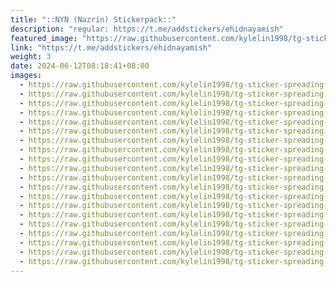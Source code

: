 ```yaml
---
title: "::NYN (Nazrin) Stickerpack::"
description: "regular: https://t.me/addstickers/ehidnayamish"
featured_image: "https://raw.githubusercontent.com/kylelin1998/tg-sticker-spreading-worldwide-images/main/img/fb4b2715-ce70-4fad-ad6d-36a19ae68073.jpg"
link: "https://t.me/addstickers/ehidnayamish"
weight: 3
date: 2024-06-12T08:18:41+08:00
images:
  - https://raw.githubusercontent.com/kylelin1998/tg-sticker-spreading-worldwide-images/main/img/fb4b2715-ce70-4fad-ad6d-36a19ae68073.jpg
  - https://raw.githubusercontent.com/kylelin1998/tg-sticker-spreading-worldwide-images/main/img/aa389df9-d78f-4349-a327-ff6f564bb70e.jpg
  - https://raw.githubusercontent.com/kylelin1998/tg-sticker-spreading-worldwide-images/main/img/cfbd5d3b-2d5f-42f4-87c3-a22d4306385f.jpg
  - https://raw.githubusercontent.com/kylelin1998/tg-sticker-spreading-worldwide-images/main/img/154ff604-2687-452d-8b49-5bdd87625953.jpg
  - https://raw.githubusercontent.com/kylelin1998/tg-sticker-spreading-worldwide-images/main/img/3b4bf517-0197-4804-ab9c-050f38445d46.jpg
  - https://raw.githubusercontent.com/kylelin1998/tg-sticker-spreading-worldwide-images/main/img/d3f7c15b-34d3-4c2d-a588-5da7df856d92.jpg
  - https://raw.githubusercontent.com/kylelin1998/tg-sticker-spreading-worldwide-images/main/img/bde25e88-62fc-4d4e-8fe5-677e66c53146.jpg
  - https://raw.githubusercontent.com/kylelin1998/tg-sticker-spreading-worldwide-images/main/img/3d9af8f6-d66f-48a1-a8fb-4274dd0b8967.jpg
  - https://raw.githubusercontent.com/kylelin1998/tg-sticker-spreading-worldwide-images/main/img/bc32ed01-6c0b-433d-8286-316d0ac94896.jpg
  - https://raw.githubusercontent.com/kylelin1998/tg-sticker-spreading-worldwide-images/main/img/c42f1b45-1f8e-4103-bb94-e018bdc12ba0.jpg
  - https://raw.githubusercontent.com/kylelin1998/tg-sticker-spreading-worldwide-images/main/img/b293f137-4db8-4325-af5f-807e4075f9a4.jpg
  - https://raw.githubusercontent.com/kylelin1998/tg-sticker-spreading-worldwide-images/main/img/31c10011-240e-4013-9ef3-78b2019b9bd5.jpg
  - https://raw.githubusercontent.com/kylelin1998/tg-sticker-spreading-worldwide-images/main/img/4f5d212a-382b-418e-aefd-daecc153a818.jpg
  - https://raw.githubusercontent.com/kylelin1998/tg-sticker-spreading-worldwide-images/main/img/4fb0ede6-4f41-4295-bd66-e4f04e4fbcc6.jpg
  - https://raw.githubusercontent.com/kylelin1998/tg-sticker-spreading-worldwide-images/main/img/cd1ea71c-94c0-4799-8a37-d9f32b078200.jpg
  - https://raw.githubusercontent.com/kylelin1998/tg-sticker-spreading-worldwide-images/main/img/c343eecf-6c80-4d78-99f0-ee28852b4090.jpg
  - https://raw.githubusercontent.com/kylelin1998/tg-sticker-spreading-worldwide-images/main/img/5e942135-c36b-43d3-9105-5757e16d8cb3.jpg
  - https://raw.githubusercontent.com/kylelin1998/tg-sticker-spreading-worldwide-images/main/img/6ab0b4a2-614b-48de-b583-fb41b384ed03.jpg
  - https://raw.githubusercontent.com/kylelin1998/tg-sticker-spreading-worldwide-images/main/img/f629d604-2d77-4d45-8cec-95ad1ec75f59.jpg
  - https://raw.githubusercontent.com/kylelin1998/tg-sticker-spreading-worldwide-images/main/img/6960c842-e035-4915-bce2-b41253dd033c.jpg
---
```

